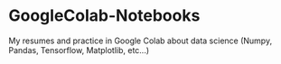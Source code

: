 # GoogleColab-Notebooks
My resumes and practice in Google Colab about data science (Numpy, Pandas, Tensorflow, Matplotlib, etc...)
